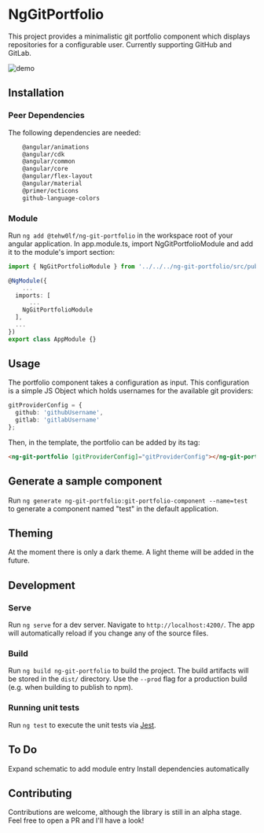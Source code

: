 # NgGitPortfolio

This project provides a minimalistic git portfolio component which displays repositories for a configurable user. Currently supporting GitHub and GitLab.

![demo](https://user-images.githubusercontent.com/15650679/105714749-09522200-5f1d-11eb-9d29-11e526d6a02c.png)

## Installation

### Peer Dependencies

The following dependencies are needed:

```bash
    @angular/animations
    @angular/cdk
    @angular/common
    @angular/core
    @angular/flex-layout
    @angular/material
    @primer/octicons
    github-language-colors
```

### Module

Run `ng add @tehw0lf/ng-git-portfolio` in the workspace root of your angular application.
In app.module.ts, import NgGitPortfolioModule and add it to the module's import section:

```ts
import { NgGitPortfolioModule } from '../../../ng-git-portfolio/src/public-api';

@NgModule({
    ...
  imports: [
      ...
    NgGitPortfolioModule
  ],
  ...
})
export class AppModule {}
```

## Usage

The portfolio component takes a configuration as input. This configuration is a simple JS Object which holds usernames for the available git providers:

```ts
gitProviderConfig = {
  github: 'githubUsername',
  gitlab: 'gitlabUsername'
};
```

Then, in the template, the portfolio can be added by its tag:

```html
<ng-git-portfolio [gitProviderConfig]="gitProviderConfig"></ng-git-portfolio>
```

## Generate a sample component

Run `ng generate ng-git-portfolio:git-portfolio-component --name=test` to generate a component named "test" in the default application.

## Theming

At the moment there is only a dark theme. A light theme will be added in the future.

## Development

### Serve

Run `ng serve` for a dev server. Navigate to `http://localhost:4200/`. The app will automatically reload if you change any of the source files.

### Build

Run `ng build ng-git-portfolio` to build the project. The build artifacts will be stored in the `dist/` directory. Use the `--prod` flag for a production build (e.g. when building to publish to npm).

### Running unit tests

Run `ng test` to execute the unit tests via [Jest](https://jestjs.io).

## To Do

Expand schematic to add module entry
Install dependencies automatically

## Contributing

Contributions are welcome, although the library is still in an alpha stage. Feel free to open a PR and I'll have a look!
